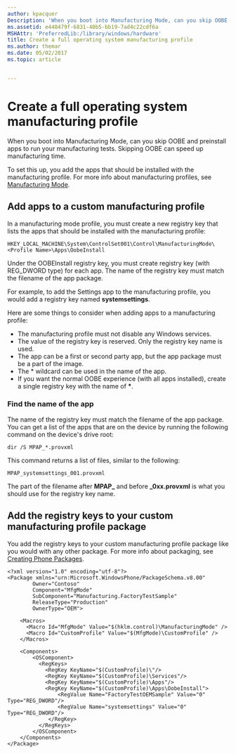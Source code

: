 ```yaml
---
author: kpacquer
Description: 'When you boot into Manufacturing Mode, can you skip OOBE and preinstall apps to run your manufacturing tests.'
ms.assetid: e448479f-6831-40b5-bb19-7ad4c22cdf6a
MSHAttr: 'PreferredLib:/library/windows/hardware'
title: Create a full operating system manufacturing profile
ms.author: themar
ms.date: 05/02/2017
ms.topic: article


---
```


# Create a full operating system manufacturing profile


When you boot into Manufacturing Mode, can you skip OOBE and preinstall apps to run your manufacturing tests. Skipping OOBE can speed up manufacturing time.

To set this up, you add the apps that should be installed with the manufacturing profile. For more info about manufacturing profiles, see [Manufacturing Mode](manufacturing-mode.md).

## <span id="Add_apps_to_a_custom_manufacturing_profile"></span><span id="add_apps_to_a_custom_manufacturing_profile"></span><span id="ADD_APPS_TO_A_CUSTOM_MANUFACTURING_PROFILE"></span>Add apps to a custom manufacturing profile


In a manufacturing mode profile, you must create a new registry key that lists the apps that should be installed with the manufacturing profile:

```
HKEY_LOCAL_MACHINE\System\ControlSet001\Control\ManufacturingMode\<Profile Name>\Apps\OobeInstall
```

Under the OOBEInstall registry key, you must create registry key (with REG\_DWORD type) for each app. The name of the registry key must match the filename of the app package.

For example, to add the Settings app to the manufacturing profile, you would add a registry key named **systemsettings**.

Here are some things to consider when adding apps to a manufacturing profile:

-   The manufacturing profile must not disable any Windows services.
-   The value of the registry key is reserved. Only the registry key name is used.
-   The app can be a first or second party app, but the app package must be a part of the image.
-   The \* wildcard can be used in the name of the app.
-   If you want the normal OOBE experience (with all apps installed), create a single registry key with the name of **\***.

### <span id="Find_the_name_of_the_app"></span><span id="find_the_name_of_the_app"></span><span id="FIND_THE_NAME_OF_THE_APP"></span>Find the name of the app

The name of the registry key must match the filename of the app package. You can get a list of the apps that are on the device by running the following command on the device's drive root:

```
dir /S MPAP_*.provxml
```

This command returns a list of files, similar to the following:

```
MPAP_systemsettings_001.provxml
```

The part of the filename after **MPAP\_** and before **\_0xx.provxml** is what you should use for the registry key name.

## <span id="Add_the_registry_keys_to_your_custom_manufacturing_profile_package"></span><span id="add_the_registry_keys_to_your_custom_manufacturing_profile_package"></span><span id="ADD_THE_REGISTRY_KEYS_TO_YOUR_CUSTOM_MANUFACTURING_PROFILE_PACKAGE"></span>Add the registry keys to your custom manufacturing profile package


You add the registry keys to your custom manufacturing profile package like you would with any other package. For more info about packaging, see [Creating Phone Packages](https://msdn.microsoft.com/library/dn756642).

```
<?xml version="1.0" encoding="utf-8"?>
<Package xmlns="urn:Microsoft.WindowsPhone/PackageSchema.v8.00"
        Owner="Contoso"
        Component="MfgMode"
        SubComponent="Manufacturing.FactoryTestSample"
        ReleaseType="Production"
        OwnerType="OEM">

    <Macros>
      <Macro Id="MfgMode" Value="$(hklm.control)\ManufacturingMode" />
      <Macro Id="CustomProfile" Value="$(MfgMode)\CustomProfile" />
    </Macros>

    <Components>
        <OSComponent>
          <RegKeys>
            <RegKey KeyName="$(CustomProfile)\"/>
            <RegKey KeyName="$(CustomProfile)\Services"/>
            <RegKey KeyName="$(CustomProfile)\Apps"/>
            <RegKey KeyName="$(CustomProfile)\Apps\OobeInstall">
                <RegValue Name="FactoryTestOEMSample" Value="0" Type="REG_DWORD"/>
                <RegValue Name="systemsettings" Value="0" Type="REG_DWORD"/>
             </RegKey>
          </RegKeys>
        </OSComponent>
    </Components>
</Package>
```

 

 





